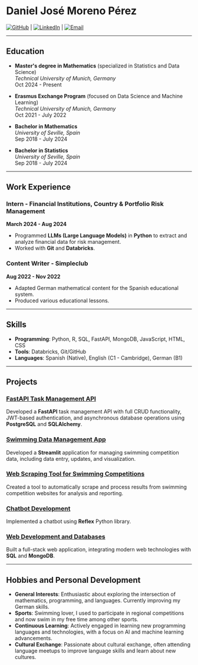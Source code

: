 # Daniel José Moreno Pérez

[![GitHub](https://img.shields.io/badge/GitHub-danmorper-blue)](https://github.com/danmorper) | 
[![LinkedIn](https://img.shields.io/badge/LinkedIn-Daniel%20Moreno%20Perez-blue)](https://www.linkedin.com/in/daniel-moreno-006869241/) | 
[![Email](https://img.shields.io/badge/Email-djmorenoperez00%40gmail.com-red)](mailto:djmorenoperez00@gmail.com)

---

## Education

- **Master's degree in Mathematics** (specialized in Statistics and Data Science)  
  *Technical University of Munich, Germany*  
  Oct 2024 - Present

- **Erasmus Exchange Program** (focused on Data Science and Machine Learning)  
  *Technical University of Munich, Germany*  
  Oct 2021 - July 2022

- **Bachelor in Mathematics**  
  *University of Seville, Spain*  
  Sep 2018 - July 2024

- **Bachelor in Statistics**  
  *University of Seville, Spain*  
  Sep 2018 - July 2024

---

## Work Experience

### Intern - Financial Institutions, Country & Portfolio Risk Management  
**March 2024 - Aug 2024**  
- Programmed **LLMs (Large Language Models)** in **Python** to extract and analyze financial data for risk management.  
- Worked with **Git** and **Databricks**.

### Content Writer - Simpleclub  
**Aug 2022 - Nov 2022**  
- Adapted German mathematical content for the Spanish educational system.  
- Produced various educational lessons.

---

## Skills

- **Programming**: Python, R, SQL, FastAPI, MongoDB, JavaScript, HTML, CSS
- **Tools**: Databricks, Git/GitHub
- **Languages**: Spanish (Native), English (C1 - Cambridge), German (B1)

---

## Projects

### [FastAPI Task Management API](https://github.com/danmorper/fastapi-task-api)  
Developed a **FastAPI** task management API with full CRUD functionality, JWT-based authentication, and asynchronous database operations using **PostgreSQL** and **SQLAlchemy**.

### [Swimming Data Management App](https://github.com/danmorper/swimming-app)  
Developed a **Streamlit** application for managing swimming competition data, including data entry, updates, and visualization.

### [Web Scraping Tool for Swimming Competitions](https://github.com/danmorper/automatization-swimming-data)  
Created a tool to automatically scrape and process results from swimming competition websites for analysis and reporting.

### [Chatbot Development](https://github.com/danmorper/reflex-tutorial)  
Implemented a chatbot using **Reflex** Python library.

### [Web Development and Databases](https://github.com/danmorper/trabajo-base-datos)  
Built a full-stack web application, integrating modern web technologies with **SQL** and **MongoDB**.

---

## Hobbies and Personal Development

- **General Interests**: Enthusiastic about exploring the intersection of mathematics, programming, and languages. Currently improving my German skills.
- **Sports**: Swimming lover, I used to participate in regional competitions and now swim in my free time among other sports.
- **Continuous Learning**: Actively engaged in learning new programming languages and technologies, with a focus on AI and machine learning advancements.
- **Cultural Exchange**: Passionate about cultural exchange, often attending language meetups to improve language skills and learn about new cultures.
